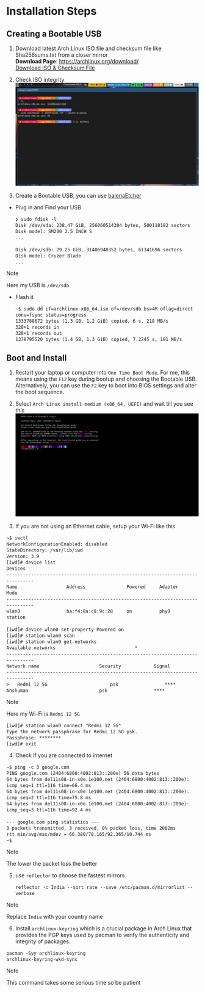 # Installation Steps

## Creating a Bootable USB

1. Download latest Arch Linux ISO file and checksum file like Sha256sums.txt from a closer mirror  
  **Download Page**: <https://archlinux.org/download/>  
  [Download ISO & Checksum File](https://github.com/user-attachments/assets/63b4dbb9-7750-4759-b9ea-dc0cefdd2da7)  

2. Check ISO integrity  
  ![Check Sha256sum](media/sha256sum-check.png)  

3. Create a Bootable USB, you can use [balenaEtcher](https://etcher.balena.io/)  
  - Plug in and Find your USB  
    ```
    ❯ sudo fdisk -l
    Disk /dev/sda: 238.47 GiB, 256060514304 bytes, 500118192 sectors
    Disk model: SM200 2.5 INCH S
    ...

    Disk /dev/sdb: 29.25 GiB, 31406948352 bytes, 61341696 sectors
    Disk model: Cruzer Blade
    ...
    ```  
> [!NOTE]
> Here my USB is `/dev/sdb`  
  - Flash it  
    ```
    ~$ sudo dd if=archlinux-x86_64.iso of=/dev/sdb bs=4M oflag=direct conv=fsync status=progress
    1333788672 bytes (1.3 GB, 1.2 GiB) copied, 6 s, 218 MB/s
    328+1 records in
    328+1 records out
    1378795520 bytes (1.4 GB, 1.3 GiB) copied, 7.2245 s, 191 MB/s
    ```  

## Boot and Install

1. Restart your laptop or computer into `One Time Boot Mode`. For me, this means using the `F12` key during bootup and choosing the Bootable USB. Alternatively, you can use the `F2` key to boot into BIOS settings and alter the boot sequence.  

2. Select `Arch Linux install medium (x86_64, UEFI)` and wait till you see this  
  ![TTY after boot](media/TTY-after-boot.png)  

3. If you are not using an Ethernet cable, setup your Wi-Fi like this  
  ```
  ~$ iwctl
  NetworkConfigurationEnabled: disabled
  StateDirectory: /var/lib/iwd
  Version: 3.9
  [iwd]# device list
  Devices
  --------------------------------------------------------------------------------
  Name                  Address               Powered     Adapter     Mode
  --------------------------------------------------------------------------------
  wlan0                 ba:f4:8a:c8:9c:28     on          phy0        station

  [iwd]# device wlan0 set-property Powered on
  [iwd]# station wlan0 scan
  [iwd]# station wlan0 get-networks
  Available networks                             *
  --------------------------------------------------------------------------------
  Network name                      Security            Signal
  --------------------------------------------------------------------------------
  >   Redmi 12 5G                       psk                 ****
  Anshuman                          psk                 ****
  ```  
> [!NOTE]  
> Here my Wi-Fi is `Redmi 12 5G`  
  ```
  [iwd]# station wlan0 connect "Redmi 12 5G"
  Type the network passphrase for Redmi 12 5G psk.
  Passphrase: ********
  [iwd]# exit
  ```  

4. Check if you are connected to internet  
  ```
  ~$ ping -c 3 google.com
  PING google.com (2404:6800:4002:813::200e) 56 data bytes
  64 bytes from del11s08-in-x0e.1e100.net (2404:6800:4002:813::200e): icmp_seq=1 ttl=116 time=66.4 ms
  64 bytes from del11s08-in-x0e.1e100.net (2404:6800:4002:813::200e): icmp_seq=2 ttl=116 time=75.8 ms
  64 bytes from del11s08-in-x0e.1e100.net (2404:6800:4002:813::200e): icmp_seq=3 ttl=116 time=92.4 ms

  --- google.com ping statistics ---
  3 packets transmitted, 3 received, 0% packet loss, time 2002ms
  rtt min/avg/max/mdev = 66.380/78.165/92.365/10.744 ms
  ~$
  ```  
> [!NOTE]  
> The lower the packet loss the better  

5. use `reflector` to choose the fastest mirrors  
   ```
   reflector -c India --sort rate --save /etc/pacman.d/mirrorlist --verbose
   ```  
> [!NOTE]  
> Replace `India` with your country name  

6. Install `archlinux-keyring` which is a crucial package in Arch Linux that provides the PGP keys used by pacman to verify the authenticity and integrity of packages.  
  ```
  pacman -Syy archlinux-keyring
  archlinux-keyring-wkd-sync
  ```  
> [!NOTE]
> This command takes some serious time so be patient
